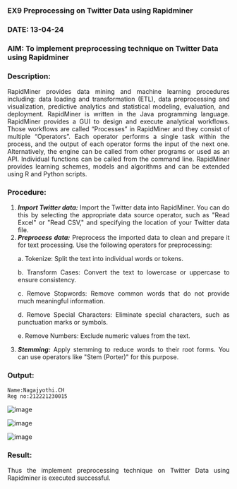 ### EX9 Preprocessing on Twitter Data using Rapidminer
### DATE: 13-04-24
### AIM: To implement preprocessing technique on Twitter Data using Rapidminer
### Description: 
<div align = "justify">
RapidMiner provides data mining and machine learning procedures including: data loading and transformation (ETL), data preprocessing and visualization, 
predictive analytics and statistical modeling, evaluation, and deployment. RapidMiner is written in the Java programming language. 
RapidMiner provides a GUI to design and execute analytical workflows. Those workflows are called “Processes” in RapidMiner and they consist of multiple “Operators”. 
Each operator performs a single task within the process, and the output of each operator forms the input of the next one. Alternatively, the engine can be called from 
other programs or used as an API. Individual functions can be called from the command line. 
RapidMiner provides learning schemes, models and algorithms and can be extended using R and Python scripts.

### Procedure:
1) ***Import Twitter data:*** Import the Twitter data into RapidMiner. You can do this by selecting the appropriate
data source operator, such as "Read Excel" or "Read CSV," and specifying the location of your Twitter data
file.
2) ***Preprocess data:*** Preprocess the imported data to clean and prepare it for text processing. Use the following
operators for preprocessing:
    <p>a. Tokenize: Split the text into individual words or tokens.
    <p>b. Transform Cases: Convert the text to lowercase or uppercase to ensure consistency.
    <p>c. Remove Stopwords: Remove common words that do not provide much meaningful information.
    <p>d. Remove Special Characters: Eliminate special characters, such as punctuation marks or symbols.
    <p>e. Remove Numbers: Exclude numeric values from the text.
3) ***Stemming:*** Apply stemming to reduce words to their root forms. You can use operators like "Stem (Porter)"
for this purpose.


### Output:
```
Name:Nagajyothi.CH
Reg no:212221230015
```

![image](https://github.com/Nagajyothichinta/WDM_EXP9/assets/94191344/ad5ce6de-9a6b-4c12-b709-1f3af47e4967)

![image](https://github.com/Nagajyothichinta/WDM_EXP9/assets/94191344/295a71e9-7f3f-4024-aa83-93d19ba6214c)

![image](https://github.com/Nagajyothichinta/WDM_EXP9/assets/94191344/bd865090-f259-40ec-a6ad-ee350be7cce9)




### Result:
Thus the implement preprocessing technique on Twitter Data using Rapidminer is executed successful.
